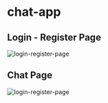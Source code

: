 # chat-app

## Login - Register Page

![login-register-page](https://drive.google.com/uc?export=view&id=1t-_SOy0rFor4QH8GOlH8ZZWEv0ERBvoC)

## Chat Page

![login-register-page](https://drive.google.com/uc?export=view&id=1gi3qSyVIy4FmJcTxwMEbtsrPR_rznHca)